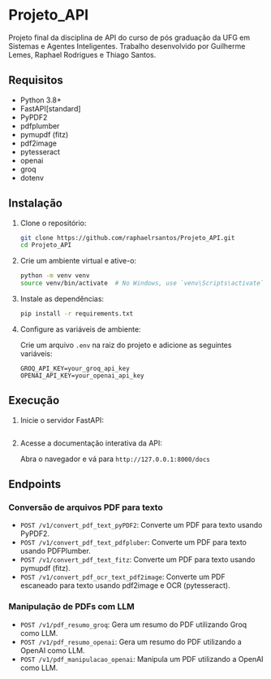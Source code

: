 # Projeto_API

Projeto final da disciplina de API do curso de pós graduação da UFG em Sistemas e Agentes Inteligentes.
Trabalho desenvolvido por Guilherme Lemes, Raphael Rodrigues e Thiago Santos.

## Requisitos

- Python 3.8+
- FastAPI[standard]
- PyPDF2
- pdfplumber
- pymupdf (fitz)
- pdf2image
- pytesseract
- openai
- groq
- dotenv

## Instalação

1. Clone o repositório:

   ```bash
   git clone https://github.com/raphaelrsantos/Projeto_API.git
   cd Projeto_API
   ```

2. Crie um ambiente virtual e ative-o:

   ```bash
   python -m venv venv
   source venv/bin/activate  # No Windows, use `venv\Scripts\activate`
   ```

3. Instale as dependências:

   ```bash
   pip install -r requirements.txt
   ```

4. Configure as variáveis de ambiente:

   Crie um arquivo `.env` na raiz do projeto e adicione as seguintes variáveis:

   ```properties
   GROQ_API_KEY=your_groq_api_key
   OPENAI_API_KEY=your_openai_api_key
   ```

## Execução

1. Inicie o servidor FastAPI:

   ```fastapi dev main.py

   ```

2. Acesse a documentação interativa da API:

   Abra o navegador e vá para `http://127.0.0.1:8000/docs`

## Endpoints

### Conversão de arquivos PDF para texto

- `POST /v1/convert_pdf_text_pyPDF2`: Converte um PDF para texto usando PyPDF2.
- `POST /v1/convert_pdf_text_pdfpluber`: Converte um PDF para texto usando PDFPlumber.
- `POST /v1/convert_pdf_text_fitz`: Converte um PDF para texto usando pymupdf (fitz).
- `POST /v1/convert_pdf_ocr_text_pdf2image`: Converte um PDF escaneado para texto usando pdf2image e OCR (pytesseract).

### Manipulação de PDFs com LLM

- `POST /v1/pdf_resumo_groq`: Gera um resumo do PDF utilizando Groq como LLM.
- `POST /v1/pdf_resumo_openai`: Gera um resumo do PDF utilizando a OpenAI como LLM.
- `POST /v1/pdf_manipulacao_openai`: Manipula um PDF utilizando a OpenAI como LLM.
